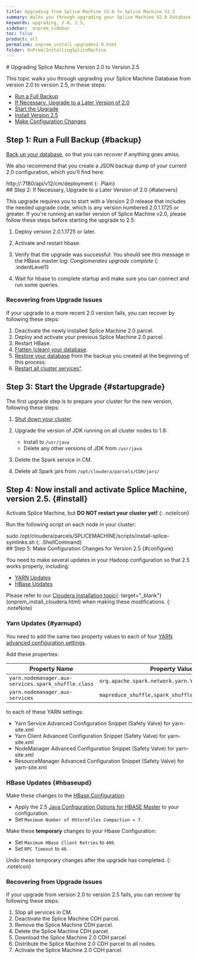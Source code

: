 ```yaml
---
title: Upgrading from Splice Machine V2.0 to Splice Machine V2.5
summary: Walks you through upgrading your Splice Machine V2.0 Database
keywords: upgrading, 2.0, 2.5,
sidebar:  onprem_sidebar
toc: false
product: all
permalink: onprem_install_upgradev2.0.html
folder: OnPrem/InstallingSpliceMachine
---
```

<section>
<div class="TopicContent" data-swiftype-index="true" markdown="1">
# Upgrading Splice Machine Version 2.0 to Version 2.5

This topic walks you through upgrading your Splice Machine Database from
version 2.0 to version 2.5, in these steps:

* [Run a Full Backup](#backup)
* [If Necessary, Upgrade to a Later Version of 2.0](#latervers)
* [Start the Upgrade](#tartupgrade)
* [Install Version 2.5](#install)
* [Make Configuration Changes](#configure)

## Step 1: Run a Full Backup   {#backup}

[Back up your database](onprem_admin_backingup.html), so that you can
recover if anything goes amiss.

We also recommend that you create a JSON backup dump of your current 2.0
configuration, which you'll find here:

<div class="preWrapperWide" markdown="1">
    http://<your cloudera manager host>:7180/api/v12/cm/deployment
{: .Plain}

</div>
## Step 2: If Necessary, Upgrade to a Later Version of 2.0   {#latervers}

This upgrade requires you to start with a Version 2.0 release that
includes the needed upgrade code, which is any version numbered
2.0.1.1725 or greater. If you're running an earlier version of Splice
Machine v2.0, please follow these steps before starting the upgrade to
2.5:

1.  Deploy version 2.0.1.1725 or later.
2.  Activate and restart hbase.
3.  Verify that the upgrade was successful: You should see this message
    in the HBase master log:
    *Conglomerates upgrade complete*
    {: .indentLevel1}

4.  Wait for hbase to complete startup and make sure you can connect and
    run some queries.

### Recovering from Upgrade Issues

If your upgrade to a more recent 2.0 version fails, you can recover by
following these steps:

1.  Deactivate the newly installed Splice Machine 2.0 parcel.
2.  Deploy and activate your previous Splice Machine 2.0 parcel.
3.  Restart HBase.
4.  [Flatten (clean) your database](onprem_admin_cleaningdb.html).
5.  [Restore your database](onprem_admin_backingup.html) from the backup
    you created at the beginning of this process.
6.  [Restart all cluster services"](onprem_admin_startingdb.html).

## Step 3: Start the Upgrade   {#startupgrade}

The first upgrade step is to prepare your cluster for the new version,
following these steps:

1.  [Shut down your cluster](onprem_admin_shuttingdowndb.html).
2.  Upgrade the version of JDK running on all cluster nodes to 1.8:
    
    * Install to `/usr/java`
    * Delete any other versions of JDK from `/usr/java`

3.  Delete the Spark service in CM.
4.  Delete all Spark jars from `/opt/cloudera/parcels/CDH/jars/`

## Step 4: Now install and activate Splice Machine, version 2.5.   {#install}

Activate Splice Machine, but **DO NOT restart your cluster yet!**
{: .noteIcon}

Run the following script on each node in your cluster:

<div class="PreWrapperWide" markdown="1">
    sudo /opt/cloudera/parcels/SPLICEMACHINE/scripts/install-splice-symlinks.sh
{: .ShellCommand}

</div>
## Step 5: Make Configuration Changes for Version 2.5   {#configure}

You need to make several updates in your Hadoop configuration so that
2.5 works properly, including:

* [YARN Updates](#yarnupd)
* [HBase Updates](#hbaseupd)

Please refer to our [Cloudera Installation
topic](onprem_install_cloudera.html#Configur8){: target="_blank"}
(onprem_install_cloudera.html) when making these modifications.
{: .noteNote}

### Yarn Updates   {#yarnupd}

You need to add the same two property values to each of four [YARN
advanced configuration
settings](onprem_install_cloudera.html#Configur2).

Add these properties:

<table>
            <col />
            <col />
            <thead>
                <tr>
                    <th>Property Name</th>
                    <th>Property Value</th>
                </tr>
            </thead>
            <tbody>
                <tr>
                    <td><code>yarn.nodemanager.aux-services.spark_shuffle.class</code></td>
                    <td><code>org.apache.spark.network.yarn.YarnShuffleService</code></td>
                </tr>
                <tr>
                    <td><code>yarn.nodemanager.aux-services</code></td>
                    <td><code>mapreduce_shuffle,spark_shuffle</code></td>
                </tr>
            </tbody>
        </table>
to each of these YARN settings:

* Yarn Service Advanced Configuration Snippet (Safety Valve) for
  yarn-site.xml
* Yarn Client Advanced Configuration Snippet (Safety Valve) for
  yarn-site.xml
* NodeManager Advanced Configuration Snippet (Safety Valve) for
  yarn-site.xml
* ResourceManager Advanced Configuration Snippet (Safety Valve) for
  yarn-site.xml

### HBase Updates   {#hbaseupd}

Make these changes to the [HBase
Configuration](onprem_install_cloudera.html#Configur3):

* Apply the 2.5 [Java Configuration Options for HBASE
  Master](onprem_install_cloudera.html#Configur3) to your configuration.
* Set `Maximum Number of HStoreFiles Compaction = 7`.

Make these **temporary** changes to your Hbase Configuration:

* Set `Maximum HBase Client Retries` to `400`.
* Set `RPC Timeout` to `40`.

Undo these temporary changes after the upgrade has completed.
{: .noteIcon}

### Recovering from Upgrade Issues

If your upgrade from version 2.0 to version 2.5 fails, you can recover
by following these steps:

1.  Stop all services in CM.
2.  Deactivate the Splice Machine CDH parcel.
3.  Remove the Splice Machine CDH parcel.
4.  Delete the Splice Machine CDH parcel.
5.  Download the Splice Machine 2.0 CDH parcel
6.  Distribute the Splice Machine 2.0 CDH parcel to all nodes.
7.  Activate the Splice Machine 2.0 CDH parcel.

</div>
</section>

